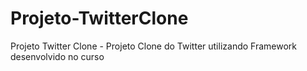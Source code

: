# Projeto-TwitterClone
Projeto Twitter Clone - Projeto Clone do Twitter utilizando Framework desenvolvido no curso
